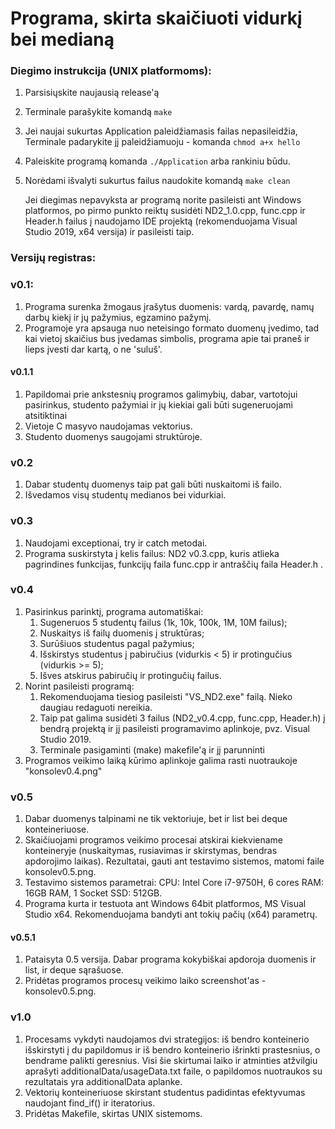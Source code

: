 # Programa, skirta skaičiuoti vidurkį bei medianą
### Diegimo instrukcija (UNIX platformoms):

1. Parsisiųskite naujausią release'ą

2. Terminale parašykite komandą `make`

3. Jei naujai sukurtas Application paleidžiamasis failas nepasileidžia, Terminale padarykite jį paleidžiamuoju - komanda `chmod a+x hello`

4. Paleiskite programą komanda `./Application` arba rankiniu būdu.

5. Norėdami išvalyti sukurtus failus naudokite komandą `make clean`

   Jei diegimas nepavyksta ar programą norite pasileisti ant Windows platformos, po pirmo punkto reiktų susidėti ND2_1.0.cpp, func.cpp ir Header.h failus į naudojamo IDE projektą (rekomenduojama Visual Studio 2019, x64 versija) ir pasileisti taip.

### Versijų registras:

### v0.1:

1. Programa surenka žmogaus įrašytus duomenis: vardą, pavardę, namų darbų kiekį ir jų pažymius, egzamino pažymį. 
2. Programoje yra apsauga nuo neteisingo formato duomenų įvedimo, tad kai vietoj skaičius bus įvedamas simbolis, programa apie tai praneš ir lieps įvesti dar kartą, o ne 'suluš'. 

#### v0.1.1

1. Papildomai prie ankstesnių programos galimybių, dabar, vartotojui pasirinkus, studento pažymiai ir jų kiekiai gali būti sugeneruojami atsitiktinai
2. Vietoje C masyvo naudojamas vektorius.
3. Studento duomenys saugojami struktūroje.

### v0.2

1. Dabar studentų duomenys taip pat gali būti nuskaitomi iš failo.
2. Išvedamos visų studentų medianos bei vidurkiai.

### v0.3

1. Naudojami exceptionai, try ir catch metodai.
2. Programa suskirstyta į kelis failus: ND2 v0.3.cpp, kuris atlieka pagrindines funkcijas, funkcijų faila func.cpp ir antraščių faila Header.h .

### v0.4

1. Pasirinkus parinktį, programa automatiškai:
	1. Sugeneruos 5 studentų failus (1k, 10k, 100k, 1M, 10M failus);
	2. Nuskaitys iš failų duomenis į struktūras;
	3. Surūšiuos studentus pagal pažymius;
	4. Išskirstys studentus į pabiručius (vidurkis < 5) ir protingučius (vidurkis >= 5);
	5. Išves atskirus pabiručių ir protingučių failus.
2. Norint pasileisti programą: 
	1. Rekomenduojama tiesiog pasileisti "VS_ND2.exe" failą. Nieko daugiau redaguoti nereikia.
	2. Taip pat galima susidėti 3 failus (ND2_v0.4.cpp, func.cpp, Header.h) į bendrą projektą ir jį pasileisti programavimo aplinkoje, pvz. Visual Studio 2019.
	3. Terminale pasigaminti (make) makefile'ą ir jį parunninti
3. Programos veikimo laiką kūrimo aplinkoje galima rasti nuotraukoje "konsolev0.4.png"

### v0.5

1. Dabar duomenys talpinami ne tik vektoriuje, bet ir list bei deque konteineriuose.
2. Skaičiuojami programos veikimo procesai atskirai kiekviename konteineryje (nuskaitymas, rusiavimas ir skirstymas, bendras apdorojimo laikas). Rezultatai, gauti ant testavimo sistemos, matomi faile konsolev0.5.png.
3. Testavimo sistemos parametrai:
   CPU: Intel Core i7-9750H, 6 cores
   RAM: 16GB RAM, 1 Socket
   SSD: 512GB.
4. Programa kurta ir testuota ant Windows 64bit platformos, MS Visual Studio x64. Rekomenduojama bandyti ant tokių pačių (x64) parametrų.

####  v0.5.1

1. Pataisyta 0.5 versija. Dabar programa kokybiškai apdoroja duomenis ir list, ir deque sąrašuose.
2. Pridėtas programos procesų veikimo laiko screenshot'as - konsolev0.5.png.

### v1.0

1. Procesams vykdyti naudojamos dvi strategijos: iš bendro konteinerio išskirstyti į du papildomus ir iš bendro konteinerio išrinkti prastesnius, o bendrame palikti geresnius. Visi šie skirtumai laiko ir atminties atžvilgiu aprašyti additionalData/usageData.txt faile, o papildomos nuotraukos su rezultatais yra additionalData aplanke.
2. Vektorių konteineriuose skirstant studentus padidintas efektyvumas naudojant find_if() ir iteratorius.
3. Pridėtas Makefile, skirtas UNIX sistemoms.